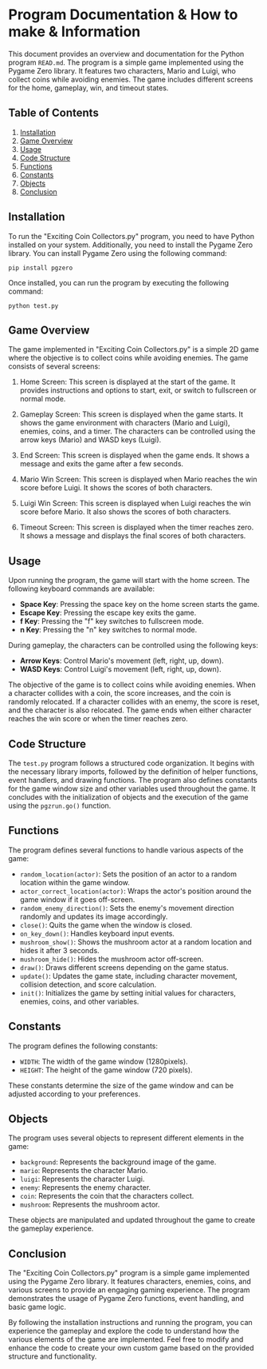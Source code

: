 # Program Documentation & How to make & Information

This document provides an overview and documentation for the Python program `READ.md`. The program is a simple game implemented using the Pygame Zero library. It features two characters, Mario and Luigi, who collect coins while avoiding enemies. The game includes different screens for the home, gameplay, win, and timeout states.

## Table of Contents
1. [Installation](#installation)
2. [Game Overview](#game-overview)
3. [Usage](#usage)
4. [Code Structure](#code-structure)
5. [Functions](#functions)
6. [Constants](#constants)
7. [Objects](#objects)
8. [Conclusion](#conclusion)

## Installation
To run the "Exciting Coin Collectors.py" program, you need to have Python installed on your system. Additionally, you need to install the Pygame Zero library. You can install Pygame Zero using the following command:

```
pip install pgzero
```

Once installed, you can run the program by executing the following command:

```
python test.py
```

## Game Overview
The game implemented in "Exciting Coin Collectors.py" is a simple 2D game where the objective is to collect coins while avoiding enemies. The game consists of several screens:

1. Home Screen: This screen is displayed at the start of the game. It provides instructions and options to start, exit, or switch to fullscreen or normal mode.

2. Gameplay Screen: This screen is displayed when the game starts. It shows the game environment with characters (Mario and Luigi), enemies, coins, and a timer. The characters can be controlled using the arrow keys (Mario) and WASD keys (Luigi).

3. End Screen: This screen is displayed when the game ends. It shows a message and exits the game after a few seconds.

4. Mario Win Screen: This screen is displayed when Mario reaches the win score before Luigi. It shows the scores of both characters.

5. Luigi Win Screen: This screen is displayed when Luigi reaches the win score before Mario. It also shows the scores of both characters.

6. Timeout Screen: This screen is displayed when the timer reaches zero. It shows a message and displays the final scores of both characters.

## Usage
Upon running the program, the game will start with the home screen. The following keyboard commands are available:

- **Space Key**: Pressing the space key on the home screen starts the game.
- **Escape Key**: Pressing the escape key exits the game.
- **f Key**: Pressing the "f" key switches to fullscreen mode.
- **n Key**: Pressing the "n" key switches to normal mode.

During gameplay, the characters can be controlled using the following keys:

- **Arrow Keys**: Control Mario's movement (left, right, up, down).
- **WASD Keys**: Control Luigi's movement (left, right, up, down).

The objective of the game is to collect coins while avoiding enemies. When a character collides with a coin, the score increases, and the coin is randomly relocated. If a character collides with an enemy, the score is reset, and the character is also relocated. The game ends when either character reaches the win score or when the timer reaches zero.

## Code Structure
The `test.py` program follows a structured code organization. It begins with the necessary library imports, followed by the definition of helper functions, event handlers, and drawing functions. The program also defines constants for the game window size and other variables used throughout the game. It concludes with the initialization of objects and the execution of the game using the `pgzrun.go()` function.

## Functions
The program defines several functions to handle various aspects of the game:

- `random_location(actor)`: Sets the position of an actor to a random location within the game window.
- `actor_correct_location(actor)`: Wraps the actor's position around the game window if it goes off-screen.
- `random_enemy_direction()`: Sets the enemy's movement direction randomly and updates its image accordingly.
- `close()`: Quits the game when the window is closed.
- `on_key_down()`: Handles keyboard input events.
- `mushroom_show()`: Shows the mushroom actor at a random location and hides it after 3 seconds.
- `mushroom_hide()`: Hides the mushroom actor off-screen.
- `draw()`: Draws different screens depending on the game status.
- `update()`: Updates the game state, including character movement, collision detection, and score calculation.
- `init()`: Initializes the game by setting initial values for characters, enemies, coins, and other variables.

## Constants
The program defines the following constants:

- `WIDTH`: The width of the game window (1280pixels).
- `HEIGHT`: The height of the game window (720 pixels).

These constants determine the size of the game window and can be adjusted according to your preferences.

## Objects
The program uses several objects to represent different elements in the game:

- `background`: Represents the background image of the game.
- `mario`: Represents the character Mario.
- `luigi`: Represents the character Luigi.
- `enemy`: Represents the enemy character.
- `coin`: Represents the coin that the characters collect.
- `mushroom`: Represents the mushroom actor.

These objects are manipulated and updated throughout the game to create the gameplay experience.

## Conclusion
The "Exciting Coin Collectors.py" program is a simple game implemented using the Pygame Zero library. It features characters, enemies, coins, and various screens to provide an engaging gaming experience. The program demonstrates the usage of Pygame Zero functions, event handling, and basic game logic.

By following the installation instructions and running the program, you can experience the gameplay and explore the code to understand how the various elements of the game are implemented. Feel free to modify and enhance the code to create your own custom game based on the provided structure and functionality.